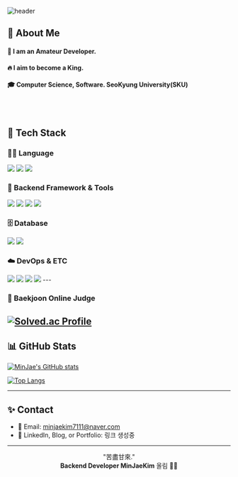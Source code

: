 <div>

![header](https://capsule-render.vercel.app/api?type=waving&color=0:ECE9E6,100:FFFFFF&height=250&text=MinJaeKim&fontColor=000000&fontAlignY=40&desc=Backend%20Developer%20%7C%20Java%20%7C%20DB&descAlign=50&descAlignY=65)

</div>

<div>
  <!--Body-->
  
  ## 👀 About Me
  #### :raising_hand: I am an Amateur Developer.<br/>
  #### :fire: I aim to become a King.<br/>
  #### :mortar_board: Computer Science, Software. SeoKyung University(SKU)
  <br/>
  <br/>

## 🧱 Tech Stack

### 👨‍💻 Language
<img src="https://img.shields.io/badge/Java-007396?style=flat-square&logo=OpenJDK&logoColor=white"/>
<img src="https://img.shields.io/badge/SQL-4479A1?style=flat-square&logo=MySQL&logoColor=white"/>
<img src="https://img.shields.io/badge/Python-3776AB?style=flat-square&logo=Python&logoColor=white"/>

### 🧰 Backend Framework & Tools
<img src="https://img.shields.io/badge/Spring Boot-6DB33F?style=flat-square&logo=Spring-Boot&logoColor=white"/>
<img src="https://img.shields.io/badge/JPA-59666C?style=flat-square&logo=Hibernate&logoColor=white"/>
<img src="https://img.shields.io/badge/MyBatis-0052CC?style=flat-square&logo=MySQL&logoColor=white"/>
<img src="https://img.shields.io/badge/REST-000000?style=flat-square&logo=Rest&logoColor=white"/>

### 🗄️ Database
<img src="https://img.shields.io/badge/MySQL-005C84?style=flat-square&logo=MySQL&logoColor=white"/>
<img src="https://img.shields.io/badge/Oracle-F80000?style=flat-square&logo=Oracle&logoColor=white"/>

### ☁️ DevOps & ETC
<img src="https://img.shields.io/badge/Git-F05032?style=flat-square&logo=Git&logoColor=white"/>
<img src="https://img.shields.io/badge/GitHub-181717?style=flat-square&logo=GitHub&logoColor=white"/>
<img src="https://img.shields.io/badge/IntelliJ IDEA-000000?style=flat-square&logo=intellijidea&logoColor=white"/>
<img src="https://img.shields.io/badge/AWS-232F3E?style=flat-square&logo=Amazon-AWS&logoColor=white"/>
---

### 🏅 Baekjoon Online Judge

[![Solved.ac Profile](http://mazassumnida.wtf/api/v2/generate_badge?boj=minjaekim7311)](https://solved.ac/minjaekim7111)
---

## 📊 GitHub Stats

[![MinJae's GitHub stats](https://github-readme-stats.vercel.app/api?username=MinJae-King&show_icons=true&theme=radical&count_private=true&include_all_commits=true&cache_seconds=30)](https://github.com/anuraghazra/github-readme-stats)

[![Top Langs](https://github-readme-stats.vercel.app/api/top-langs/?username=MinJae-King&layout=compact&theme=radical&cache_seconds=30)](https://github.com/anuraghazra/github-readme-stats)


---

## ✨ Contact

- 📧 Email: minjaekim7111@naver.com  
- 💼 LinkedIn, Blog, or Portfolio: 링크 생성중

---

<!-- footer -->
<div align="center">

"苦盡甘來."  
**Backend Developer MinJaeKim** 올림 🙇‍♂️

</div>
